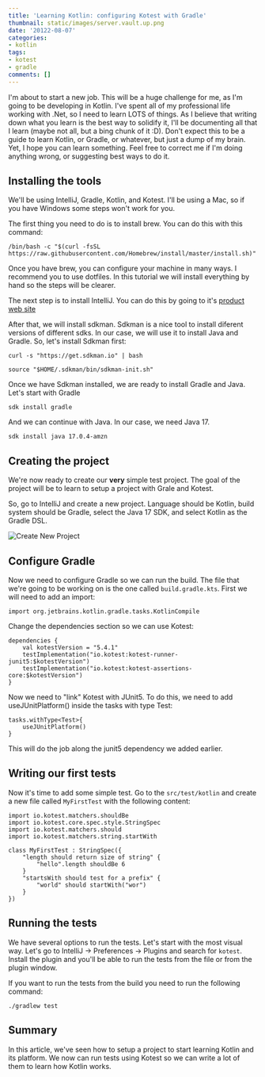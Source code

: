 ```yaml
---
title: 'Learning Kotlin: configuring Kotest with Gradle'
thumbnail: static/images/server.vault.up.png
date: '20122-08-07'
categories:
- kotlin
tags:
- kotest
- gradle
comments: []
---
```


I'm about to start a new job. This will be a huge challenge for me, as I'm going to be developing in Kotlin. I've spent all of my professional life working with .Net, so I need to learn LOTS of things. As I believe that writing down what you learn is the best way to solidify it, I'll be documenting all that I learn (maybe not all, but a bing chunk of it :D). Don't expect this to be a guide to learn Kotlin, or Gradle, or whatever, but just a dump of my brain. Yet, I hope you can learn something. Feel free to correct me if I'm doing anything wrong, or suggesting best ways to do it.

## Installing the tools
We'll be using IntelliJ, Gradle, Kotlin, and Kotest. I'll be using a Mac, so if you have Windows some steps won't work for you.

The first thing you need to do is to install brew. You can do this with this command:
```
/bin/bash -c "$(curl -fsSL https://raw.githubusercontent.com/Homebrew/install/master/install.sh)"

```

Once you have brew, you can configure your machine in many ways. I recommend you to use dotfiles. In this tutorial we will install everything by hand so the steps will be clearer.

The next step is to install IntelliJ. You can do this by going to it's [product web site](https://www.jetbrains.com/idea/download/)

After that, we will install sdkman. Sdkman is a nice tool to install diferent versions of different sdks. In our case, we will use it to install Java and Gradle. So, let's install Sdkman first:

```
curl -s "https://get.sdkman.io" | bash

source "$HOME/.sdkman/bin/sdkman-init.sh"
```

Once we have Sdkman installed, we are ready to install Gradle and Java. Let's start with Gradle

```
sdk install gradle
```

And we can continue with Java. In our case, we need Java 17.

```
sdk install java 17.0.4-amzn   
```

## Creating the project
We're now ready to create our **very** simple test project. The goal of the project will be to learn to setup a project with Grale and Kotest.

So, go to IntelliJ and create a new project. Language should be Kotlin, build system should be Gradle, select the Java 17 SDK, and select Kotlin as the Gradle DSL.

![Create New Project](/images/LearningProject1-CreateNewProject.png)

## Configure Gradle
Now we need to configure Gradle so we can run the build. The file that we're going to be working on is the one called `build.gradle.kts`. First we will need to add an import:

```
import org.jetbrains.kotlin.gradle.tasks.KotlinCompile
```

Change the dependencies section so we can use Kotest:

```
dependencies {
    val kotestVersion = "5.4.1"
    testImplementation("io.kotest:kotest-runner-junit5:$kotestVersion")
    testImplementation("io.kotest:kotest-assertions-core:$kotestVersion")
}
```

Now we need to "link" Kotest with JUnit5. To do this, we need to add useJUnitPlatform() inside the tasks with type Test:

```
tasks.withType<Test>{
    useJUnitPlatform()
}
```

This will do the job along the junit5 dependency we added earlier.

## Writing our first tests
Now it's time to add some simple test. Go to the `src/test/kotlin` and create a new file called `MyFirstTest` with the following content:

```
import io.kotest.matchers.shouldBe
import io.kotest.core.spec.style.StringSpec
import io.kotest.matchers.should
import io.kotest.matchers.string.startWith

class MyFirstTest : StringSpec({
    "length should return size of string" {
        "hello".length shouldBe 6
    }
    "startsWith should test for a prefix" {
        "world" should startWith("wor")
    }
})
```

## Running the tests
We have several options to run the tests. Let's start with the most visual way. Let's go to IntelliJ -> Preferences -> Plugins and search for `kotest`. Install the plugin and you'll be able to run the tests from the file or from the plugin window.

If you want to run the tests from the build you need to run the following command:

```
./gradlew test

```

## Summary
In this article, we've seen how to setup a project to start learning Kotlin and its platform. We now can run tests using Kotest so we can write a lot of them to learn how Kotlin works. 
